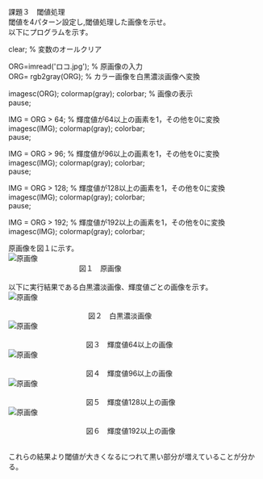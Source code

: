 課題３　閾値処理<br>
閾値を4パターン設定し,閾値処理した画像を示せ。<br>
以下にプログラムを示す。<br>

clear; % 変数のオールクリア<br>

ORG=imread('ロコ.jpg'); % 原画像の入力<br>
ORG= rgb2gray(ORG); % カラー画像を白黒濃淡画像へ変換<br>

imagesc(ORG); colormap(gray); colorbar; % 画像の表示<br>
pause;<br>

IMG = ORG > 64; % 輝度値が64以上の画素を1，その他を0に変換<br>
imagesc(IMG); colormap(gray); colorbar;<br>
pause;<br>

IMG = ORG > 96; % 輝度値が96以上の画素を1，その他を0に変換<br>
imagesc(IMG); colormap(gray); colorbar;<br>
pause;<br>

IMG = ORG > 128; % 輝度値が128以上の画素を1，その他を0に変換<br>
imagesc(IMG); colormap(gray); colorbar;<br>
pause;<br>

IMG = ORG > 192; % 輝度値が192以上の画素を1，その他を0に変換<br>
imagesc(IMG); colormap(gray); colorbar;<br>

原画像を図１に示す。<br>
![原画像](https://github.com/Tomoyuki-Soma/lecture_image_processing/blob/master/kadai3/ロコ.jpg)<br> 
　　　　　　　　　　図１　原画像<br>
<br>
以下に実行結果である白黒濃淡画像、輝度値ごとの画像を示す。<br>
![原画像](https://github.com/Tomoyuki-Soma/lecture_image_processing/blob/master/kadai3/Image0.jpg)<br>  
　　　　　　　　　　  　図２　白黒濃淡画像<br>
![原画像](https://github.com/Tomoyuki-Soma/lecture_image_processing/blob/master/kadai3/Image1.jpg)<br>  
　　　　　　　　　　　図３　輝度値64以上の画像<br>
![原画像](https://github.com/Tomoyuki-Soma/lecture_image_processing/blob/master/kadai3/Image2.jpg)<br>  
　　　　　　　　　　　図４　輝度値96以上の画像<br>
![原画像](https://github.com/Tomoyuki-Soma/lecture_image_processing/blob/master/kadai3/Image3.jpg)<br>  
　　　　　　　　　　　図５　輝度値128以上の画像<br>
![原画像](https://github.com/Tomoyuki-Soma/lecture_image_processing/blob/master/kadai3/Image4.jpg)<br>  
　　　　　　　　　　　図６　輝度値192以上の画像<br>
<br>

これらの結果より閾値が大きくなるにつれて黒い部分が増えていることが分かる。
